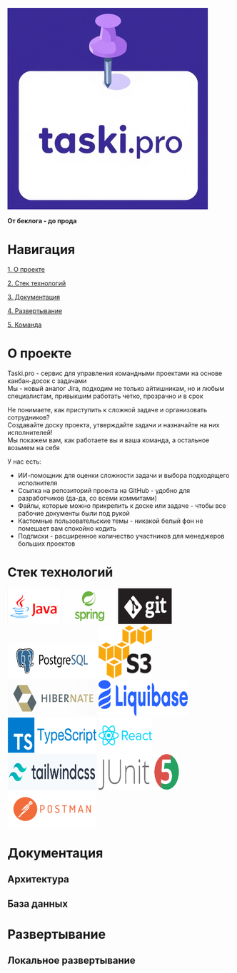 ![logo.png](pics%2Flogo.png)

**От беклога - до прода**

# Навигация

[1. О проекте](#description)

[2. Стек технологий](#stack)

[3. Документация](#docs)

[4. Развертывание](#deploy)

[5. Команда](#team)

<a name="description"/>

# О проекте

Taski.pro - сервис для управления командными проектами на основе канбан-досок с задачами\
Мы - новый аналог Jira, подходим не только айтишникам, но и любым специалистам, привыкшим работать четко, прозрачно и в срок

Не понимаете, как приступить к сложной задаче и организовать сотрудников?\
Создавайте доску проекта, утверждайте задачи и назначайте на них исполнителей!\
Мы покажем вам, как работаете вы и ваша команда, а остальное возьмем на себя

У нас есть:
- ИИ-помощник для оценки сложности задачи и выбора подходящего исполнителя
- Ссылка на репозиторий проекта на GitHub - удобно для разработчиков (да-да, со всеми коммитами)
- Файлы, которые можно прикрепить к доске или задаче - чтобы все рабочие документы были под рукой
- Кастомные пользовательские темы - никакой белый фон не помешает вам спокойно кодить
- Подписки - расширенное количество участников для менеджеров больших проектов

<a name="stack"/>

# Стек технологий

<img alt="java.jpg" height="80" src="pics%2Fjava.jpg" width="120"/>
<img alt="spring.jpg" height="80" src="pics%2Fspring.jpg" width="120"/>
<img alt="git.png" height="80" src="pics%2Fgit.png" width="120"/>

<img alt="postgresql.png" height="80" src="pics%2Fpostgresql.png" width="200"/>
<img alt="s3.png" height="120" src="pics%2Fs3.png" width="120"/>
<img alt="hibernate.jpg" height="80" src="pics%2Fhibernate.jpg" width="200"/>
<img alt="liquibase.png" height="80" src="pics%2Fliquibase.png" width="200"/>


<img alt="typescript.png" height="80" src="pics%2Ftypescript.png" width="200"/>
<img alt="react.png" height="80" src="pics%2Freact.png" width="120"/>
<img alt="tailwind.png" height="80" src="pics%2Ftailwind.png" width="200"/>


<img alt="JUnit_5.png" height="80" src="pics%2FJUnit_5.png" width="180"/>
<img alt="postman.png" height="80" src="pics%2Fpostman.png" width="200"/>

<a name = "docs"/>

# Документация

## Архитектура

## База данных

<a name = "deploy"/>

# Развертывание

## Локальное развертывание
